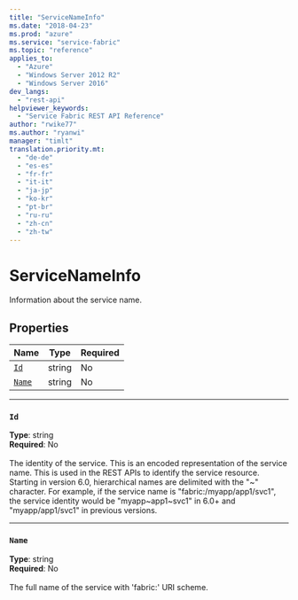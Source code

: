 ```yaml
---
title: "ServiceNameInfo"
ms.date: "2018-04-23"
ms.prod: "azure"
ms.service: "service-fabric"
ms.topic: "reference"
applies_to: 
  - "Azure"
  - "Windows Server 2012 R2"
  - "Windows Server 2016"
dev_langs: 
  - "rest-api"
helpviewer_keywords: 
  - "Service Fabric REST API Reference"
author: "rwike77"
ms.author: "ryanwi"
manager: "timlt"
translation.priority.mt: 
  - "de-de"
  - "es-es"
  - "fr-fr"
  - "it-it"
  - "ja-jp"
  - "ko-kr"
  - "pt-br"
  - "ru-ru"
  - "zh-cn"
  - "zh-tw"
---
```

# ServiceNameInfo

Information about the service name.

## Properties

| Name | Type | Required |
| --- | --- | --- |
| [`Id`](#id) | string | No |
| [`Name`](#name) | string | No |

____
### `Id`
__Type__: string <br/>
__Required__: No<br/>
<br/>
The identity of the service. This is an encoded representation of the service name. This is used in the REST APIs to identify the service resource.
Starting in version 6.0, hierarchical names are delimited with the "\~" character. For example, if the service name is "fabric:/myapp/app1/svc1",
the service identity would be "myapp~app1\~svc1" in 6.0+ and "myapp/app1/svc1" in previous versions.


____
### `Name`
__Type__: string <br/>
__Required__: No<br/>
<br/>
The full name of the service with 'fabric:' URI scheme.
